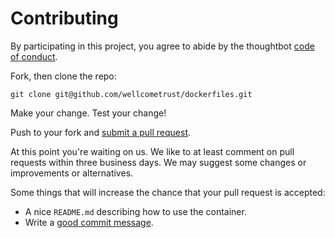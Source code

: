 # Contributing

By participating in this project, you agree to abide by the thoughtbot [code of conduct].

[code of conduct]: https://thoughtbot.com/open-source-code-of-conduct

Fork, then clone the repo:

    git clone git@github.com/wellcometrust/dockerfiles.git

Make your change. Test your change!

Push to your fork and [submit a pull request][pr].

[pr]: https://github.com/wellcometrust/dockerfiles/compare/

At this point you're waiting on us. We like to at least comment on pull requests
within three business days. We may suggest some changes or improvements or alternatives.

Some things that will increase the chance that your pull request is accepted:

* A nice `README.md` describing how to use the container.
* Write a [good commit message][commit].

[commit]: http://tbaggery.com/2008/04/19/a-note-about-git-commit-messages.html
